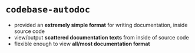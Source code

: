 # `codebase-autodoc`
- provided an __extremely simple format__ for writing documentation, inside source code
- view/output __scattered documentation texts__ from inside of source code
- flexible enough to view __all/most documentation format__


